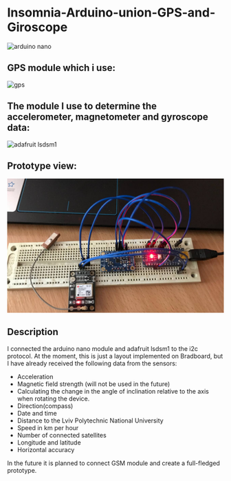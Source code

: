 # Insomnia-Arduino-union-GPS-and-Giroscope
![arduino nano](https://i2.wp.com/www.teachmemicro.com/wp-content/uploads/2019/06/Arduino-Nano-pinout.jpg?fit=1500%2C1500&ssl=1)
## GPS module which i use:
![gps](https://cdn.shopify.com/s/files/1/2187/3161/products/Ublox_NEO-6M_GPS_UART_Module_Breakout_with_Antenna_2_1024x.png?v=1571708736, "GPS module NEO-6M")
## The module I use to determine the accelerometer, magnetometer and gyroscope data:
![adafruit lsdsm1](https://cdn-learn.adafruit.com/guides/images/000/001/574/medium800/combo.jpg)
## Prototype view:
![Snapshot1](image_2022-06-06_15-55-46.png)
## Description
I connected the arduino nano module and adafruit lsdsm1 to the i2c protocol. At the moment, this is just a layout implemented on Bradboard, but I have already received the following data from the sensors:
+ Acceleration
+ Magnetic field strength (will not be used in the future)
+ Calculating the change in the angle of inclination relative to the axis when rotating the device.
+ Direction(compass)
+ Date and time
+ Distance to the Lviv Polytechnic National University
+ Speed in km per hour
+ Number of connected satellites
+ Longitude and latitude
+ Horizontal accuracy

In the future it is planned to connect GSM module and create a full-fledged prototype.
